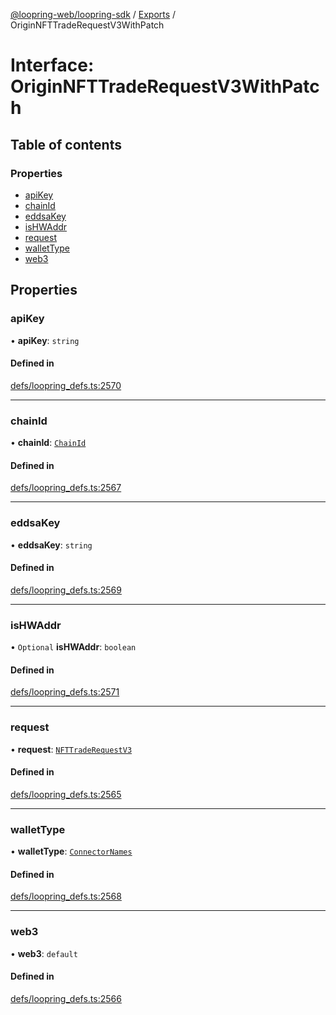 [@loopring-web/loopring-sdk](../README.md) / [Exports](../modules.md) / OriginNFTTradeRequestV3WithPatch

# Interface: OriginNFTTradeRequestV3WithPatch

## Table of contents

### Properties

- [apiKey](OriginNFTTradeRequestV3WithPatch.md#apikey)
- [chainId](OriginNFTTradeRequestV3WithPatch.md#chainid)
- [eddsaKey](OriginNFTTradeRequestV3WithPatch.md#eddsakey)
- [isHWAddr](OriginNFTTradeRequestV3WithPatch.md#ishwaddr)
- [request](OriginNFTTradeRequestV3WithPatch.md#request)
- [walletType](OriginNFTTradeRequestV3WithPatch.md#wallettype)
- [web3](OriginNFTTradeRequestV3WithPatch.md#web3)

## Properties

### apiKey

• **apiKey**: `string`

#### Defined in

[defs/loopring_defs.ts:2570](https://github.com/Loopring/loopring_sdk/blob/24fdf4c/src/defs/loopring_defs.ts#L2570)

___

### chainId

• **chainId**: [`ChainId`](../enums/ChainId.md)

#### Defined in

[defs/loopring_defs.ts:2567](https://github.com/Loopring/loopring_sdk/blob/24fdf4c/src/defs/loopring_defs.ts#L2567)

___

### eddsaKey

• **eddsaKey**: `string`

#### Defined in

[defs/loopring_defs.ts:2569](https://github.com/Loopring/loopring_sdk/blob/24fdf4c/src/defs/loopring_defs.ts#L2569)

___

### isHWAddr

• `Optional` **isHWAddr**: `boolean`

#### Defined in

[defs/loopring_defs.ts:2571](https://github.com/Loopring/loopring_sdk/blob/24fdf4c/src/defs/loopring_defs.ts#L2571)

___

### request

• **request**: [`NFTTradeRequestV3`](NFTTradeRequestV3.md)

#### Defined in

[defs/loopring_defs.ts:2565](https://github.com/Loopring/loopring_sdk/blob/24fdf4c/src/defs/loopring_defs.ts#L2565)

___

### walletType

• **walletType**: [`ConnectorNames`](../enums/ConnectorNames.md)

#### Defined in

[defs/loopring_defs.ts:2568](https://github.com/Loopring/loopring_sdk/blob/24fdf4c/src/defs/loopring_defs.ts#L2568)

___

### web3

• **web3**: `default`

#### Defined in

[defs/loopring_defs.ts:2566](https://github.com/Loopring/loopring_sdk/blob/24fdf4c/src/defs/loopring_defs.ts#L2566)
